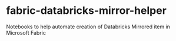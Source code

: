 # fabric-databricks-mirror-helper

Notebooks to help automate creation of Databricks Mirrored item in Microsoft Fabric

